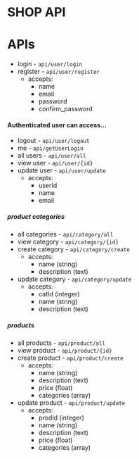 # SHOP API

# APIs

* login - `api/user/login`
* register - `api/user/register`
  - accepts:
    - name
    - email
    - password
    - confirm_password

#### Authenticated user can access...

* logout - `api/user/logout`
* me - `api/getUserLogin`
* all users - `api/user/all`
* view user - `api/user/{id}`
* update user - `api/user/update`
  - accepts:
    - userId
    - name
    - email

##### product categories
* all categories - `api/category/all`
* view category - `api/category/{id}`
* create category - `api/category/create`
  - accepts:
    - name (string)
    - description (text)
* update category - `api/category/update`
  - accepts:
    - catId (integer)
    - name (string)
    - description (text)

##### products
* all products - `api/product/all`
* view product - `api/product/{id}`
* create product - `api/product/create`
  - accepts:
    - name (string)
    - description (text)
    - price (float)
    - categories (array)
* update product - `api/product/update`
  - accepts:
    - prodId (integer)
    - name (string)
    - description (text)
    - price (float)
    - categories (array)
